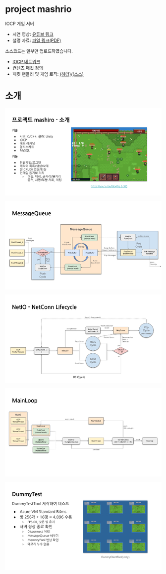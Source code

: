 # project mashrio
IOCP 게임 서버
- 시연 영상: [유튜브 링크](https://www.youtube.com/watch?v=6Io47q-b-XQ)  
- 설명 자료: [파일 링크(PDF)](https://github.com/Section80/mashiro_public/blob/main/%EC%84%A4%EB%AA%85%20%EC%9E%90%EB%A3%8C.pdf)  

소스코드는 일부만 업로드하였습니다.  
- [IOCP 네트워크](https://github.com/Section80/mashiro_public/tree/main/sample%20code/mashiro_core/network)
- [컨텐츠 패킷 정의](https://github.com/Section80/mashiro_public/blob/main/sample%20code/mashiro_world_server/ArenaRoom_PacketDef.h)
- 패킷 핸들러 및 게임 로직: [(헤더)](https://github.com/Section80/mashiro_public/blob/main/sample%20code/mashiro_world_server/ArenaRoom.h)/[(소스)](https://github.com/Section80/mashiro_public/blob/main/sample%20code/mashiro_world_server/ArenaRoom.cpp)

# 소개
![slide2](https://github.com/Section80/mashiro_public/blob/main/images/slide2.png)

![slide6](https://github.com/Section80/mashiro_public/blob/main/images/slide6.png)

![slide2](https://github.com/Section80/mashiro_public/blob/main/images/slide8.png)

![slide2](https://github.com/Section80/mashiro_public/blob/main/images/slide12.png)

![slide2](https://github.com/Section80/mashiro_public/blob/main/images/slide15.png)

